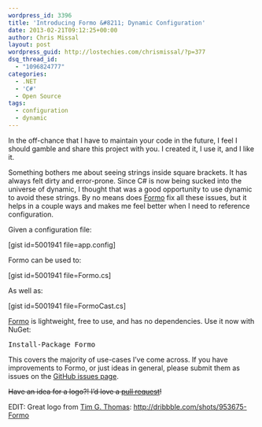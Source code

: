 ```yaml
---
wordpress_id: 3396
title: 'Introducing Formo &#8211; Dynamic Configuration'
date: 2013-02-21T09:12:25+00:00
author: Chris Missal
layout: post
wordpress_guid: http://lostechies.com/chrismissal/?p=377
dsq_thread_id:
  - "1096824777"
categories:
  - .NET
  - 'C#'
  - Open Source
tags:
  - configuration
  - dynamic
---
```

In the off-chance that I have to maintain your code in the future, I feel I should gamble and share this project with you. I created it, I use it, and I like it.

Something bothers me about seeing strings inside square brackets. It has always felt dirty and error-prone. Since C# is now being sucked into the universe of dynamic, I thought that was a good opportunity to use dynamic to avoid these strings. By no means does [Formo](https://github.com/ChrisMissal/Formo) fix all these issues, but it helps in a couple ways and makes me feel better when I need to reference configuration.

Given a configuration file:

[gist id=5001941 file=app.config]

Formo can be used to:

[gist id=5001941 file=Formo.cs]

As well as:

[gist id=5001941 file=FormoCast.cs]

[Formo](https://github.com/ChrisMissal/Formo) is lightweight, free to use, and has no dependencies. Use it now with NuGet:

<pre>Install-Package Formo</pre>

This covers the majority of use-cases I&#8217;ve come across. If you have improvements to Formo, or just ideas in general, please submit them as issues on the [GitHub issues page](https://github.com/ChrisMissal/Formo/issues "Formo Suggestions/Issues/Defects").

<del>Have an idea for a logo?! I&#8217;d love a <a href="https://github.com/ChrisMissal/Formo/pull/new/master">pull request</a>!</p> 


  <p>
    </del>
  </p>



  <p>
    EDIT: Great logo from <a href="http://timgthomas.com/">Tim G. Thomas</a>: <a href="http://dribbble.com/shots/953675-Formo">http://dribbble.com/shots/953675-Formo</a>
  </p>